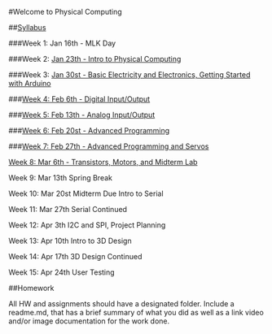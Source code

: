 #Welcome to Physical Computing

##[Syllabus](https://github.com/zevenrodriguez/CIM542-642/blob/master/files/CIM542-642-S17-Physical%20Computing.pdf)

###Week 1: Jan 16th - MLK Day

###Week 2: [Jan 23th - Intro to Physical Computing](https://github.com/zevenrodriguez/CIM542-642/tree/master/week1)

###Week 3: [Jan 30st - Basic Electricity and Electronics, Getting Started with Arduino](https://github.com/zevenrodriguez/CIM542-642/tree/master/week2)

###[Week 4: Feb 6th - Digital Input/Output](https://github.com/zevenrodriguez/CIM542-642/tree/master/week4)

###[Week 5: Feb 13th - Analog Input/Output](https://github.com/zevenrodriguez/CIM542-642/tree/master/week5)

###[Week 6: Feb 20st - Advanced Programming](https://github.com/zevenrodriguez/CIM542-642/tree/master/week6)

###[Week 7: Feb 27th - Advanced Programming and Servos](https://github.com/zevenrodriguez/CIM542-642/tree/master/week7)

[Week 8: Mar 6th - Transistors, Motors, and Midterm Lab](https://github.com/zevenrodriguez/CIM542-642/tree/master/week8)

Week 9: Mar 13th 
Spring Break

Week 10: Mar 20st 
Midterm Due
Intro to Serial

Week 11: Mar 27th 
Serial Continued

Week 12: Apr 3th 
I2C and SPI, Project Planning

Week 13: Apr 10th 
Intro to 3D Design

Week 14: Apr 17th 
3D Design Continued

Week 15: Apr 24th 
User Testing

##Homework

All HW and assignments should have a designated folder. Include a readme.md, that has a brief summary of what you did as well as a link video and/or image documentation for the work done.
